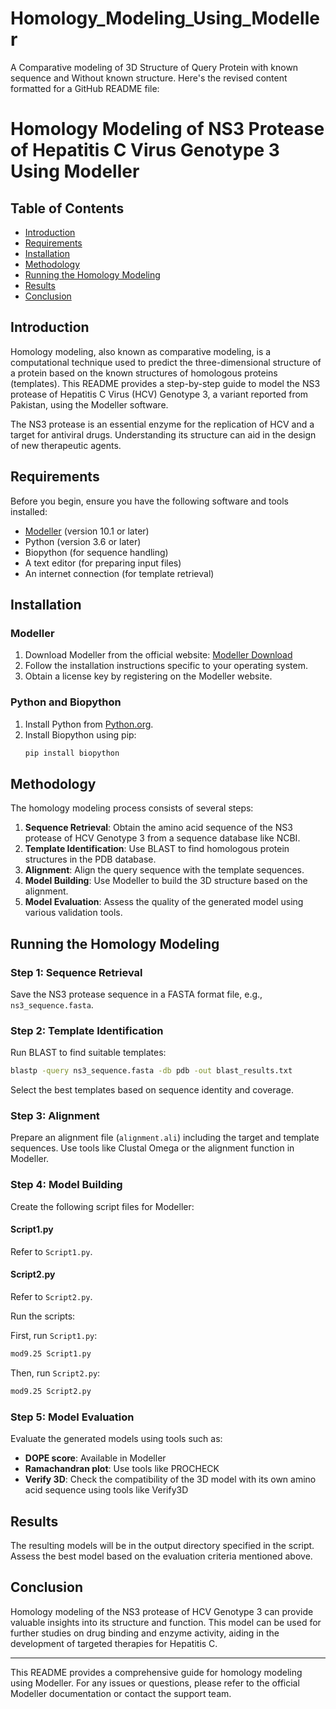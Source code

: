 # Homology_Modeling_Using_Modeller
A Comparative modeling of 3D Structure of Query Protein with known sequence and Without known structure.
Here's the revised content formatted for a GitHub README file:

# Homology Modeling of NS3 Protease of Hepatitis C Virus Genotype 3 Using Modeller

## Table of Contents
- [Introduction](#introduction)
- [Requirements](#requirements)
- [Installation](#installation)
- [Methodology](#methodology)
- [Running the Homology Modeling](#running-the-homology-modeling)
- [Results](#results)
- [Conclusion](#conclusion)

## Introduction
Homology modeling, also known as comparative modeling, is a computational technique used to predict the three-dimensional structure of a protein based on the known structures of homologous proteins (templates). This README provides a step-by-step guide to model the NS3 protease of Hepatitis C Virus (HCV) Genotype 3, a variant reported from Pakistan, using the Modeller software.

The NS3 protease is an essential enzyme for the replication of HCV and a target for antiviral drugs. Understanding its structure can aid in the design of new therapeutic agents.

## Requirements
Before you begin, ensure you have the following software and tools installed:
- [Modeller](https://salilab.org/modeller/) (version 10.1 or later)
- Python (version 3.6 or later)
- Biopython (for sequence handling)
- A text editor (for preparing input files)
- An internet connection (for template retrieval)

## Installation
### Modeller
1. Download Modeller from the official website: [Modeller Download](https://salilab.org/modeller/download_installation.html)
2. Follow the installation instructions specific to your operating system.
3. Obtain a license key by registering on the Modeller website.

### Python and Biopython
1. Install Python from [Python.org](https://www.python.org/downloads/).
2. Install Biopython using pip:
   ```sh
   pip install biopython
   ```

## Methodology
The homology modeling process consists of several steps:

1. **Sequence Retrieval**: Obtain the amino acid sequence of the NS3 protease of HCV Genotype 3 from a sequence database like NCBI.
2. **Template Identification**: Use BLAST to find homologous protein structures in the PDB database.
3. **Alignment**: Align the query sequence with the template sequences.
4. **Model Building**: Use Modeller to build the 3D structure based on the alignment.
5. **Model Evaluation**: Assess the quality of the generated model using various validation tools.

## Running the Homology Modeling
### Step 1: Sequence Retrieval
Save the NS3 protease sequence in a FASTA format file, e.g., `ns3_sequence.fasta`.

### Step 2: Template Identification
Run BLAST to find suitable templates:
```sh
blastp -query ns3_sequence.fasta -db pdb -out blast_results.txt
```
Select the best templates based on sequence identity and coverage.

### Step 3: Alignment
Prepare an alignment file (`alignment.ali`) including the target and template sequences. Use tools like Clustal Omega or the alignment function in Modeller.

### Step 4: Model Building
Create the following script files for Modeller:

#### Script1.py
Refer to `Script1.py`.

#### Script2.py
Refer to `Script2.py`.

Run the scripts:

First, run `Script1.py`:
```sh
mod9.25 Script1.py
```

Then, run `Script2.py`:
```sh
mod9.25 Script2.py
```

### Step 5: Model Evaluation
Evaluate the generated models using tools such as:
- **DOPE score**: Available in Modeller
- **Ramachandran plot**: Use tools like PROCHECK
- **Verify 3D**: Check the compatibility of the 3D model with its own amino acid sequence using tools like Verify3D

## Results
The resulting models will be in the output directory specified in the script. Assess the best model based on the evaluation criteria mentioned above.

## Conclusion
Homology modeling of the NS3 protease of HCV Genotype 3 can provide valuable insights into its structure and function. This model can be used for further studies on drug binding and enzyme activity, aiding in the development of targeted therapies for Hepatitis C.

---

This README provides a comprehensive guide for homology modeling using Modeller. For any issues or questions, please refer to the official Modeller documentation or contact the support team.
